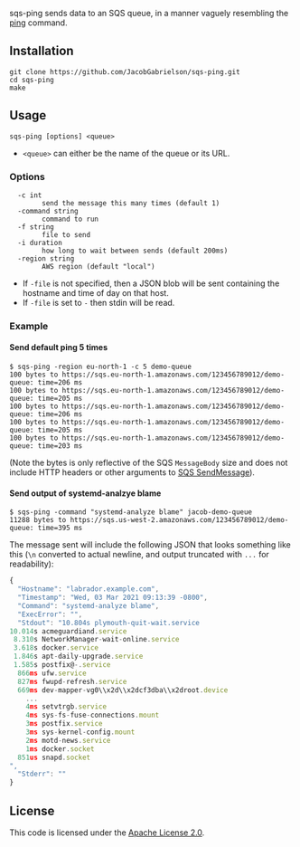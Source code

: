 sqs-ping sends data to an SQS queue, in a manner vaguely resembling
the [ping](https://en.wikipedia.org/wiki/Ping_(networking_utility))
command.

## Installation

```
git clone https://github.com/JacobGabrielson/sqs-ping.git
cd sqs-ping
make
```

## Usage

```
sqs-ping [options] <queue>
```

* `<queue>` can either be the name of the queue or its URL.

### Options

```
  -c int
    	send the message this many times (default 1)
  -command string
    	command to run
  -f string
    	file to send
  -i duration
    	how long to wait between sends (default 200ms)
  -region string
    	AWS region (default "local")
```

* If `-file` is not specified, then a JSON blob will be sent
  containing the hostname and time of day on that host.
* If `-file` is set to `-` then stdin will be read.

### Example

#### Send default ping 5 times

```
$ sqs-ping -region eu-north-1 -c 5 demo-queue
100 bytes to https://sqs.eu-north-1.amazonaws.com/123456789012/demo-queue: time=206 ms
100 bytes to https://sqs.eu-north-1.amazonaws.com/123456789012/demo-queue: time=205 ms
100 bytes to https://sqs.eu-north-1.amazonaws.com/123456789012/demo-queue: time=206 ms
100 bytes to https://sqs.eu-north-1.amazonaws.com/123456789012/demo-queue: time=205 ms
100 bytes to https://sqs.eu-north-1.amazonaws.com/123456789012/demo-queue: time=203 ms
```

(Note the bytes is only reflective of the SQS `MessageBody` size and
does not include HTTP headers or other arguments to [SQS
SendMessage](https://docs.aws.amazon.com/AWSSimpleQueueService/latest/APIReference/API_SendMessage.html)).

#### Send output of systemd-analzye blame

```
$ sqs-ping -command "systemd-analyze blame" jacob-demo-queue
11288 bytes to https://sqs.us-west-2.amazonaws.com/123456789012/demo-queue: time=395 ms
```

The message sent will include the following JSON that looks something
like this (`\n` converted to actual newline, and output truncated with
`...` for readability):

```javascript
{
  "Hostname": "labrador.example.com",
  "Timestamp": "Wed, 03 Mar 2021 09:13:39 -0800",
  "Command": "systemd-analyze blame",
  "ExecError": "",
  "Stdout": "10.804s plymouth-quit-wait.service
10.014s acmeguardiand.service
 8.310s NetworkManager-wait-online.service
 3.618s docker.service
 1.846s apt-daily-upgrade.service
 1.585s postfix@-.service
  866ms ufw.service
  827ms fwupd-refresh.service
  669ms dev-mapper-vg0\\x2d\\x2dcf3dba\\x2droot.device
    ...
    4ms setvtrgb.service
    4ms sys-fs-fuse-connections.mount
    3ms postfix.service
    3ms sys-kernel-config.mount
    2ms motd-news.service
    1ms docker.socket
  851us snapd.socket
",
  "Stderr": ""
}
```

## License

This code is licensed under the [Apache License 2.0](LICENSE.txt).
